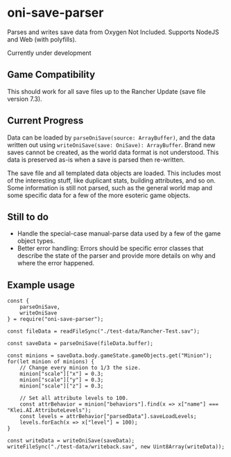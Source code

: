 # oni-save-parser

Parses and writes save data from Oxygen Not Included. Supports NodeJS and Web (with polyfills).

Currently under development

## Game Compatibility

This should work for all save files up to the Rancher Update (save file version 7.3).

## Current Progress

Data can be loaded by `parseOniSave(source: ArrayBuffer)`, and the data written out using `writeOniSave(save: OniSave): ArrayBuffer`.
Brand new saves cannot be created, as the world data format is not understood. This data is preserved as-is when a save is parsed then re-written.

The save file and all templated data objects are loaded.
This includes most of the interesting stuff, like duplicant stats, building attributes, and so on.
Some information is still not parsed, such as the general world map and some specific data for a few of
the more esoteric game objects.

## Still to do

- Handle the special-case manual-parse data used by a few of the game object types.
- Better error handling: Errors should be specific error classes that describe the state of the parser and
  provide more details on why and where the error happened.

## Example usage

```
const {
    parseOniSave,
    writeOniSave
} = require("oni-save-parser");

const fileData = readFileSync("./test-data/Rancher-Test.sav");

const saveData = parseOniSave(fileData.buffer);

const minions = saveData.body.gameState.gameObjects.get("Minion");
for(let minion of minions) {
    // Change every minion to 1/3 the size.
    minion["scale"]["x"] = 0.3;
    minion["scale"]["y"] = 0.3;
    minion["scale"]["z"] = 0.3;

    // Set all attribute levels to 100.
    const attrBehavior = minion["behaviors"].find(x => x["name"] === "Klei.AI.AttributeLevels");
    const levels = attrBehavior["parsedData"].saveLoadLevels;
    levels.forEach(x => x["level"] = 100);
}

const writeData = writeOniSave(saveData);
writeFileSync("./test-data/writeback.sav", new Uint8Array(writeData));
```

